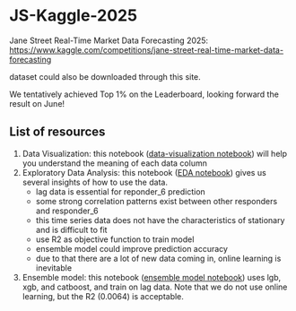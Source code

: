 # JS-Kaggle-2025
Jane Street Real-Time Market Data Forecasting 2025: https://www.kaggle.com/competitions/jane-street-real-time-market-data-forecasting

dataset could also be downloaded through this site.

We tentatively achieved Top 1% on the Leaderboard, looking forward the result on June!

## List of resources
1. Data Visualization: this notebook ([data-visualization notebook](data-visualization.ipynb)) will help you understand the meaning of each data column
2. Exploratory Data Analysis: this notebook ([EDA notebook](EDA.ipynb)) gives us several insights of how to use the data.
    - lag data is essential for reponder_6 prediction
    - some strong correlation patterns exist between other responders and responder_6
    - this time series data does not have the characteristics of stationary and is difficult to fit
    - use R2 as objective function to train model
    - ensemble model could improve prediction accuracy
    - due to that there are a lot of new data coming in, online learning is inevitable
3. Ensemble model: this notebook ([ensemble model notebook](lgb-xgb-and-catboost.ipynb)) uses lgb, xgb, and catboost, and train on lag data. Note that we do not use online learning, but the R2 (0.0064) is acceptable.
